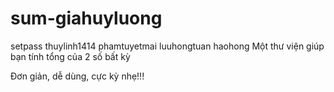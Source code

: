 # sum-giahuyluong
setpass
thuylinh1414
phamtuyetmai
luuhongtuan
haohong
Một thư viện giúp bạn tính tổng của 2 số bất kỳ

Đơn giản, dễ dùng, cực kỳ nhẹ!!!
